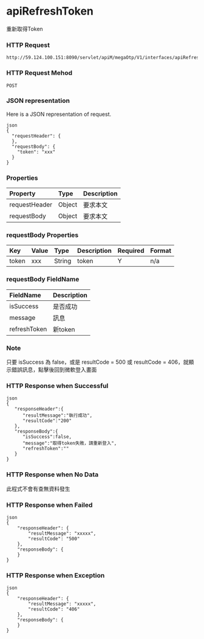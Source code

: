 # apiRefreshToken
重新取得Token

### HTTP Request
```
http://59.124.100.151:8090/servlet/apiM/megaOtp/V1/interfaces/apiRefreshToken
```

### HTTP Request Mehod
```
POST
```

### JSON representation
Here is a JSON representation of request.
```
json
{
  "requestHeader": {
  },
  "requestBody": {
    "token": "xxx"
  }
}
```

### Properties
| Property | Type | Description |
|:---------|:-----|:------------|
| requestHeader | Object | 要求本文 |
| requestBody | Object | 要求本文 |

### requestBody Properties
| Key | Value | Type | Description | Required | Format |
|:----------|:-------------|:-----|:------------|:------------|:------------|
| token | xxx | String | token | Y | n/a |

### requestBody FieldName
| FieldName | Description |
|:----------|:-------------|
| isSuccess | 是否成功 |
| message | 訊息 |
| refreshToken | 新token |

### Note
只要 isSuccess 為 false，或是 resultCode = 500 或 resultCode = 406，就顯示錯誤訊息，點擊後回到微軟登入畫面

### HTTP Response when Successful
```
json
{
   "responseHeader":{
      "resultMessage":"執行成功",
      "resultCode":"200"
   },
   "responseBody":{
      "isSuccess":false,
      "message":"取得token失敗，請重新登入",
      "refreshToken":""
   }
}
```

### HTTP Response when No Data
此程式不會有查無資料發生

### HTTP Response when Failed
```
json
{
    "responseHeader": {
        "resultMessage": "xxxxx",
        "resultCode": "500"
    },
    "responseBody": {
    }
}
```

### HTTP Response when Exception
```
json
{
    "responseHeader": {
        "resultMessage": "xxxxx",
        "resultCode": "406"
    },
    "responseBody": {
    }
}
```
